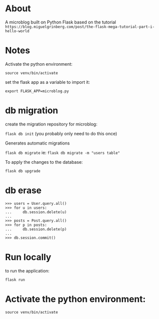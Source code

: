# About 
A microblog built on Python Flask based on the tutorial `https://blog.miguelgrinberg.com/post/the-flask-mega-tutorial-part-i-hello-world`

# Notes
Activate the python environment:

`source venv/bin/activate`

set the flask app as a variable to import it:

`export FLASK_APP=microblog.py`

# db migration

create the migration repository for microblog:

`flask db init`
(you probably only need to do this once)

Generates automatic migrations 

`flask db migrate` 
ie: `flask db migrate -m "users table"`

To apply the changes to the database:

`flask db upgrade`

# db erase
```
>>> users = User.query.all()
>>> for u in users:
...     db.session.delete(u)
...
>>> posts = Post.query.all()
>>> for p in posts:
...     db.session.delete(p)
...
>>> db.session.commit()
```

# Run locally
to run the application:

`flask run`

# Activate the python environment:

`source venv/bin/activate`
